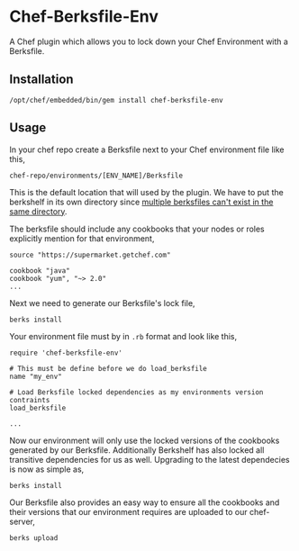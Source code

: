 Chef-Berksfile-Env
==================

A Chef plugin which allows you to lock down your Chef Environment with a Berksfile.

Installation
------------

    /opt/chef/embedded/bin/gem install chef-berksfile-env

Usage
-----

In your chef repo create a Berksfile next to your Chef environment file like this,

    chef-repo/environments/[ENV_NAME]/Berksfile

This is the default location that will used by the plugin. We have to put the berkshelf in its own
directory since [multiple berksfiles can't exist in the same directory](https://github.com/berkshelf/berkshelf/issues/1247). 

The berksfile should include any cookbooks that your nodes or roles explicitly mention for that environment,

    source "https://supermarket.getchef.com"

    cookbook "java"
    cookbook "yum", "~> 2.0"
    ...

Next we need to generate our Berksfile's lock file,

    berks install

Your environment file must by in `.rb` format and look like this,

    require 'chef-berksfile-env'
    
    # This must be define before we do load_berksfile
    name "my_env"
    
    # Load Berksfile locked dependencies as my environments version contraints
    load_berksfile

    ...

Now our environment will only use the locked versions of the cookbooks generated by our Berksfile. Additionally
Berkshelf has also locked all transitive dependencies for us as well. Upgrading to the latest dependecies is now as simple as,

    berks install

Our Berksfile also provides an easy way to ensure all the cookbooks and their versions that our environment requires 
are uploaded to our chef-server,

    berks upload